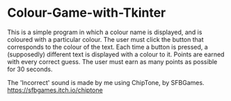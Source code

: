 # Colour-Game-with-Tkinter
This is a simple program in which a colour name is displayed, and is coloured with a particular colour. The user must click the button that corresponds to the colour of the text. Each time a button is pressed, a (supposedly) different text is displayed with a colour to it. Points are earned with every correct guess. The user must earn as many points as possible for 30 seconds.

The 'Incorrect' sound is made by me using ChipTone, by SFBGames.
https://sfbgames.itch.io/chiptone
